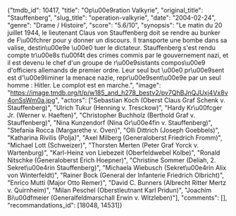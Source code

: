 {"tmdb_id": 10417, "title": "Op\u00e9ration Valkyrie", "original_title": "Stauffenberg", "slug_title": "operation-valkyrie", "date": "2004-02-24", "genre": "Drame / Histoire", "score": "5.6/10", "synopsis": "Le matin du 20 juillet 1944, le lieutenant Claus von Stauffenberg doit se rendre au bunker de F\u00fchrer pour y donner un discours. Il transporte une bombe dans sa valise, destin\u00e9e \u00e0 tuer le dictateur. Stauffenberg s'est rendu compte tr\u00e8s t\u00f4t des crimes commis par le gouvernement nazi, et il est devenu le chef d'un groupe de r\u00e9sistants compos\u00e9 d'officiers allemands de premier ordre. Leur seul but \u00e0 pr\u00e9sent est d'\u00e9liminer la menace nazie, repr\u00e9sent\u00e9e par un seul homme : Hitler. Le complot est en marche.", "image": "https://image.tmdb.org/t/p/w185_and_h278_bestv2/pv7QhBJnQJUxj4Vx8v4onSsWm0a.jpg", "actors": ["Sebastian Koch (Oberst Claus Graf Schenk v. Stauffenberg)", "Ulrich Tukur (Henning v. Tresckow)", "Hardy Kr\u00fcger Jr. (Werner v. Haeften)", "Christopher Buchholz (Berthold Graf v. Stauffenberg)", "Nina Kunzendorf (Nina Gr\u00e4fin v. Stauffenberg)", "Stefania Rocca (Margarethe v. Oven)", "Olli Dittrich (Joseph Goebbels)", "Katharina Rivilis (Polja)", "Axel Milberg (Generaloberst Friedrich Fromm)", "Michael Lott (Schweizer)", "Thorsten Merten (Peter Graf Yorck v. Wartenburg)", "Karl-Heinz von Liebezeit (Oberfeldwebel Kolbe)", "Ronald Nitschke (Generaloberst Erich Hoepner)", "Christine Sommer (Deliah, 2. Sekret\u00e4rin Stauffenberg)", "Michaela Wiebusch (Sekret\u00e4rin Alix von Winterfeldt)", "Rainer Bock (General der Infanterie Friedrich Olbricht)", "Enrico Mutti (Major Otto Remer)", "David C. Bunners (Albrecht Ritter Mertz v. Quirnheim)", "Milan Peschel (Oberstleutnant Karl Pridun)", "Joachim Bi\u00dfmeier (Generalfeldmarschall Erwin v. Witzleben)"], "comments": [], "recommandations_id": [18048, 14531]}